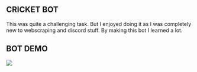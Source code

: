 ## CRICKET BOT

This was quite a challenging task. But I enjoyed doing it as I was completely new to webscraping and discord stuff. By making this bot I learned a lot.

## BOT DEMO
![](/video/bot.gif)

